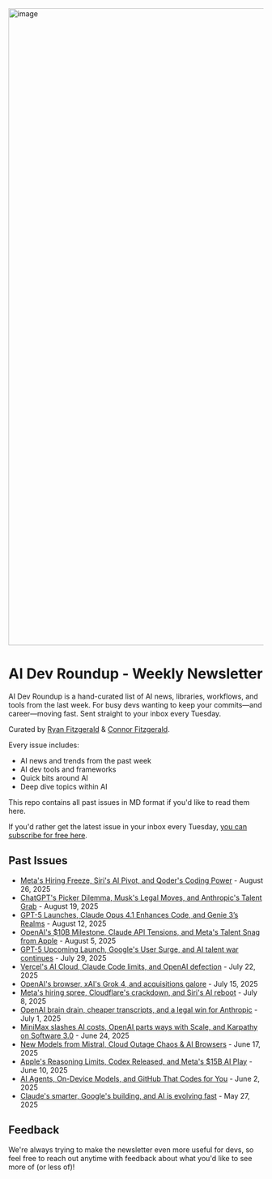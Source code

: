 <img width="2400" height="1256" alt="image" src="https://github.com/user-attachments/assets/565e44cd-4bab-4512-ae53-4b00185d9222" />

# AI Dev Roundup - Weekly Newsletter

AI Dev Roundup is a hand-curated list of AI news, libraries, workflows, and tools from the last week. For busy devs wanting to keep your commits—and career—moving fast. Sent straight to your inbox every Tuesday.

Curated by [Ryan Fitzgerald](https://x.com/rfitzio) & [Connor Fitzgerald](https://x.com/ConnorFitzDev).

Every issue includes:
- AI news and trends from the past week
- AI dev tools and frameworks
- Quick bits around AI
- Deep dive topics within AI

This repo contains all past issues in MD format if you'd like to read them here.

If you'd rather get the latest issue in your inbox every Tuesday, [you can subscribe for free here](https://aidevroundup.com/?ref=github).

## Past Issues

- [Meta's Hiring Freeze, Siri's AI Pivot, and Qoder's Coding Power](issues/august-26-2025.md) - August 26, 2025
- [ChatGPT's Picker Dilemma, Musk's Legal Moves, and Anthropic's Talent Grab](issues/august-19-2025.md) - August 19, 2025
- [GPT-5 Launches, Claude Opus 4.1 Enhances Code, and Genie 3’s Realms](issues/august-12-2025.md) - August 12, 2025
- [OpenAI's $10B Milestone, Claude API Tensions, and Meta's Talent Snag from Apple](issues/august-5-2025.md) - August 5, 2025
- [GPT-5 Upcoming Launch, Google's User Surge, and AI talent war continues](issues/july-29-2025.md) - July 29, 2025
- [Vercel's AI Cloud, Claude Code limits, and OpenAI defection](issues/july-22-2025.md) - July 22, 2025
- [OpenAI's browser, xAI's Grok 4, and acquisitions galore](issues/july-15-2025.md) - July 15, 2025
- [Meta's hiring spree, Cloudflare's crackdown, and Siri's AI reboot](issues/july-8-2025.md) - July 8, 2025
- [OpenAI brain drain, cheaper transcripts, and a legal win for Anthropic](issues/july-1-2025.md) - July 1, 2025
- [MiniMax slashes AI costs, OpenAI parts ways with Scale, and Karpathy on Software 3.0](issues/june-24-2025.md) - June 24, 2025
- [New Models from Mistral, Cloud Outage Chaos & AI Browsers](issues/june-17-2025.md) - June 17, 2025
- [Apple's Reasoning Limits, Codex Released, and Meta's $15B AI Play](issues/june-10-2025.md) - June 10, 2025
- [AI Agents, On-Device Models, and GitHub That Codes for You](issues/june-2-2025.md) - June 2, 2025
- [Claude's smarter, Google's building, and AI is evolving fast](issues/may-27-2025.md) - May 27, 2025

## Feedback

We're always trying to make the newsletter even more useful for devs, so feel free to reach out anytime with feedback about what you'd like to see more of (or less of)!
